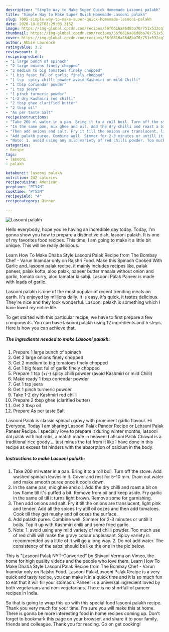 ```yaml
---
description: "Simple Way to Make Super Quick Homemade Lasooni palakh"
title: "Simple Way to Make Super Quick Homemade Lasooni palakh"
slug: 7005-simple-way-to-make-super-quick-homemade-lasooni-palakh
date: 2020-10-02T03:29:03.315Z
image: https://img-global.cpcdn.com/recipes/56f6616a86d8ba70/751x532cq70/lasooni-palakh-recipe-main-photo.jpg
thumbnail: https://img-global.cpcdn.com/recipes/56f6616a86d8ba70/751x532cq70/lasooni-palakh-recipe-main-photo.jpg
cover: https://img-global.cpcdn.com/recipes/56f6616a86d8ba70/751x532cq70/lasooni-palakh-recipe-main-photo.jpg
author: Abbie Lawrence
ratingvalue: 3.2
reviewcount: 8
recipeingredient:
- "1 large bunch of spinach"
- "2 large onions finely chopped"
- "2 medium to big tomatoes finely chopped"
- "1 big feast ful of garlic finely chopped"
- "1 tsp  spicy chilli powder avoid Kashmiri or mild Chilli"
- "1 tbsp coriendar powder"
- "1 tsp jeera"
- "1 pinch turmeric powder"
- "1-2 dry Kashmiri red chilli"
- "2 tbsp ghee clarified butter"
- "2 tbsp oil"
- "As per taste Salt"
recipeinstructions:
- "Take 200 ml water in a pan. Bring it to a roll boil. Turn off the stove. Add washed spinach leaves in it. Cover and rest for 5-10 min. Drain out water and make smooth puree once it cools down."
- "In the same pan, mix ghee and oil. Add the dry chilli and roast a bit on low flame till it&#39;s puffed a bit. Remove from oil and keep aside. Fry garlic in the same oil till it turns light brown. Remove some for garnishing."
- "Then add onions and salt. Fry it till the onions are translucent, light pink and tender. Add all the spices fry atill oil oozes and then add tomatoes. Cook till they get mushy and oil oozes the surface."
- "Add palakh puree. Combine well. Simmer for 2-3 minutes or untill it boils. Top it up with Kashmiri chilli and some fried garlic."
- "Note: 1. avoid using any mild variety of red chilli powder. Too much use of red chilli will make the gravy colour unpleasant. Spicy variety is recommended as a little of it will go a long way. 2. Do not add water. The consistency of the sabzi should be like the one in the pic below."
categories:
- Recipe
tags:
- lasooni
- palakh

katakunci: lasooni palakh 
nutrition: 242 calories
recipecuisine: American
preptime: "PT34M"
cooktime: "PT52M"
recipeyield: "4"
recipecategory: Dinner

---
```



![Lasooni palakh](https://img-global.cpcdn.com/recipes/56f6616a86d8ba70/751x532cq70/lasooni-palakh-recipe-main-photo.jpg)

Hello everybody, hope you're having an incredible day today. Today, I'm gonna show you how to prepare a distinctive dish, lasooni palakh. It is one of my favorites food recipes. This time, I am going to make it a little bit unique. This will be really delicious.

Learn How To Make Dhaba Style Lasooni Palak Recipe from The Bombay Chef - Varun Inamdar only on Rajshri Food. Make this Spinach Cooked With Garlic and..lasooni palak recipe. it mainly includes recipes like, palak paneer, palak kofta, aloo palak, paneer butter masala without onion and garlic, tomato curry, aloo tamatar ki sabji. Lasooni Palak Paneer is made with loads of garlic.

Lasooni palakh is one of the most popular of recent trending meals on earth. It's enjoyed by millions daily. It is easy, it's quick, it tastes delicious. They're nice and they look wonderful. Lasooni palakh is something which I have loved my entire life.


To get started with this particular recipe, we have to first prepare a few components. You can have lasooni palakh using 12 ingredients and 5 steps. Here is how you can achieve that.

<!--inarticleads1-->

##### The ingredients needed to make Lasooni palakh:

1. Prepare 1 large bunch of spinach
1. Get 2 large onions finely chopped
1. Get 2 medium to big tomatoes finely chopped
1. Get 1 big feast ful of garlic finely chopped
1. Prepare 1 tsp (+/-) spicy chilli powder (avoid Kashmiri or mild Chilli)
1. Make ready 1 tbsp coriendar powder
1. Get 1 tsp jeera
1. Get 1 pinch turmeric powder
1. Take 1-2 dry Kashmiri red chilli
1. Prepare 2 tbsp ghee (clarified butter)
1. Get 2 tbsp oil
1. Prepare As per taste Salt


Lasooni Palak is classic spinach gravy with prominent garlic flavour. Hi Everyone, Today I am sharing Lasooni Palak Paneer Recipe or Lehsuni Palak Paneer Recipe. I specially love to prepare it during winter months, lasooni dal palak with hot rotis, a match made in heaven! Lahsuni Palak Chawal is a traditional rice goody…. just minus the fat from it like I have done in this recipe as excess fat hinders with the absorption of calcium in the body. 

<!--inarticleads2-->

##### Instructions to make Lasooni palakh:

1. Take 200 ml water in a pan. Bring it to a roll boil. Turn off the stove. Add washed spinach leaves in it. Cover and rest for 5-10 min. Drain out water and make smooth puree once it cools down.
1. In the same pan, mix ghee and oil. Add the dry chilli and roast a bit on low flame till it&#39;s puffed a bit. Remove from oil and keep aside. Fry garlic in the same oil till it turns light brown. Remove some for garnishing.
1. Then add onions and salt. Fry it till the onions are translucent, light pink and tender. Add all the spices fry atill oil oozes and then add tomatoes. Cook till they get mushy and oil oozes the surface.
1. Add palakh puree. Combine well. Simmer for 2-3 minutes or untill it boils. Top it up with Kashmiri chilli and some fried garlic.
1. Note: 1. avoid using any mild variety of red chilli powder. Too much use of red chilli will make the gravy colour unpleasant. Spicy variety is recommended as a little of it will go a long way. 2. Do not add water. The consistency of the sabzi should be like the one in the pic below.


This is &#34;Lasooni Palak NYT-Converted&#34; by Shivani Verma on Vimeo, the home for high quality videos and the people who love them. Learn How To Make Dhaba Style Lasooni Palak Recipe from The Bombay Chef - Varun Inamdar only on Rajshri Food. Lasooni PalakLasooni Palak Recipe is a very quick and tasty recipe, you can make it in a quick time and it is so much fun to eat that it will fill your stomach. Paneer is a universal ingredient loved by both vegetarians and non-vegetarians. There is no shortfall of paneer recipes in India. 

So that is going to wrap this up with this special food lasooni palakh recipe. Thank you very much for your time. I'm sure you will make this at home. There is gonna be more interesting food in home recipes coming up. Don't forget to bookmark this page on your browser, and share it to your family, friends and colleague. Thank you for reading. Go on get cooking!
